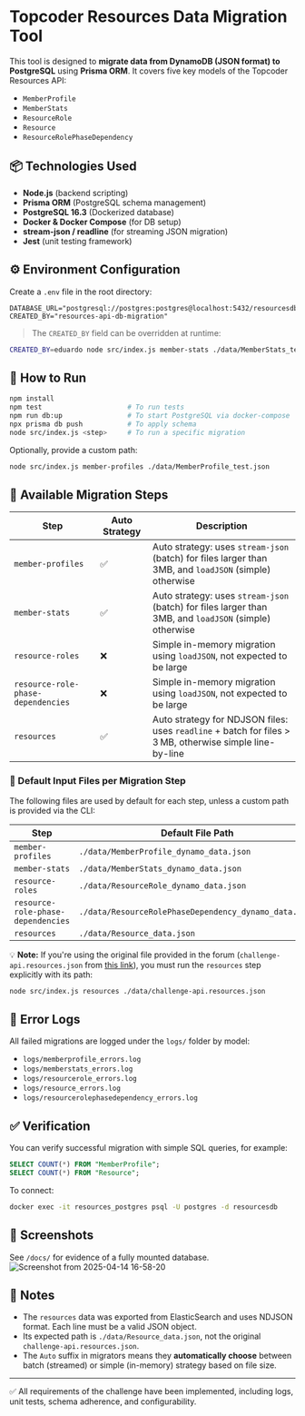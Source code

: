 # Topcoder Resources Data Migration Tool

This tool is designed to **migrate data from DynamoDB (JSON format) to PostgreSQL** using **Prisma ORM**. It covers five key models of the Topcoder Resources API:

- `MemberProfile`
- `MemberStats`
- `ResourceRole`
- `Resource`
- `ResourceRolePhaseDependency`

## 📦 Technologies Used
- **Node.js** (backend scripting)
- **Prisma ORM** (PostgreSQL schema management)
- **PostgreSQL 16.3** (Dockerized database)
- **Docker & Docker Compose** (for DB setup)
- **stream-json / readline** (for streaming JSON migration)
- **Jest** (unit testing framework)

## ⚙️ Environment Configuration
Create a `.env` file in the root directory:

```env
DATABASE_URL="postgresql://postgres:postgres@localhost:5432/resourcesdb"
CREATED_BY="resources-api-db-migration"
```

> The `CREATED_BY` field can be overridden at runtime:
```bash
CREATED_BY=eduardo node src/index.js member-stats ./data/MemberStats_test.json
```

## 🚀 How to Run
```bash
npm install
npm test                     # To run tests
npm run db:up                # To start PostgreSQL via docker-compose
npx prisma db push           # To apply schema
node src/index.js <step>     # To run a specific migration
```

Optionally, provide a custom path:
```bash
node src/index.js member-profiles ./data/MemberProfile_test.json
```

## 🧩 Available Migration Steps

| Step                                | Auto Strategy | Description                                                                                       |
|-------------------------------------|---------------|---------------------------------------------------------------------------------------------------|
| `member-profiles`                  | ✅            | Auto strategy: uses `stream-json` (batch) for files larger than 3MB, and `loadJSON` (simple) otherwise |
| `member-stats`                     | ✅            | Auto strategy: uses `stream-json` (batch) for files larger than 3MB, and `loadJSON` (simple) otherwise |
| `resource-roles`                   | ❌            | Simple in-memory migration using `loadJSON`, not expected to be large                             |
| `resource-role-phase-dependencies` | ❌            | Simple in-memory migration using `loadJSON`, not expected to be large                             |
| `resources`                        | ✅            | Auto strategy for NDJSON files: uses `readline` + batch for files > 3 MB, otherwise simple line-by-line       |

### 📁 Default Input Files per Migration Step

The following files are used by default for each step, unless a custom path is provided via the CLI:

| Step                                | Default File Path                                             |
|-------------------------------------|----------------------------------------------------------------|
| `member-profiles`                  | `./data/MemberProfile_dynamo_data.json`                       |
| `member-stats`                     | `./data/MemberStats_dynamo_data.json`                         |
| `resource-roles`                   | `./data/ResourceRole_dynamo_data.json`                        |
| `resource-role-phase-dependencies` | `./data/ResourceRolePhaseDependency_dynamo_data.json`         |
| `resources`                        | `./data/Resource_data.json`                                   |

💡 **Note:** If you're using the original file provided in the forum (`challenge-api.resources.json` from [this link](https://drive.google.com/file/d/1F8YW-fnKjn8tt5a0_Z-QenZIHPiP3RK7/view?usp=sharing)), you must run the `resources` step explicitly with its path:

```bash
node src/index.js resources ./data/challenge-api.resources.json
```

## 📒 Error Logs
All failed migrations are logged under the `logs/` folder by model:
- `logs/memberprofile_errors.log`
- `logs/memberstats_errors.log`
- `logs/resourcerole_errors.log`
- `logs/resource_errors.log`
- `logs/resourcerolephasedependency_errors.log`

## ✅ Verification
You can verify successful migration with simple SQL queries, for example:
```sql
SELECT COUNT(*) FROM "MemberProfile";
SELECT COUNT(*) FROM "Resource";
```
To connect:
```bash
docker exec -it resources_postgres psql -U postgres -d resourcesdb
```

## 📸 Screenshots
See `/docs/` for evidence of a fully mounted database.
![Screenshot from 2025-04-14 16-58-20](https://github.com/user-attachments/assets/8fb66fb8-3db1-4b51-bb29-c1db7b207689)

## 📝 Notes
- The `resources` data was exported from ElasticSearch and uses NDJSON format. Each line must be a valid JSON object.
- Its expected path is `./data/Resource_data.json`, not the original `challenge-api.resources.json`.
- The `Auto` suffix in migrators means they **automatically choose** between batch (streamed) or simple (in-memory) strategy based on file size.

---

✅ All requirements of the challenge have been implemented, including logs, unit tests, schema adherence, and configurability.

